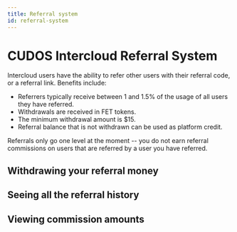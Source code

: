 ```yaml
---
title: Referral system
id: referral-system
---
```


# CUDOS Intercloud Referral System

Intercloud users have the ability to refer other users with their referral code, or a referral link.
Benefits include:
- Referrers typically receive between 1 and 1.5% of the usage of all users they have referred.
- Withdrawals are received in FET tokens.
- The minimum withdrawal amount is $15.
- Referral balance that is not withdrawn can be used as platform credit.

Referrals only go one level at the moment -- you do not earn referral commissions on users that are referred by a user you have referred.

## Withdrawing your referral money

## Seeing all the referral history

## Viewing commission amounts
